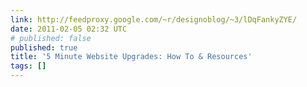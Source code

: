```yaml
---
link: http://feedproxy.google.com/~r/designoblog/~3/lDqFankyZYE/
date: 2011-02-05 02:32 UTC
# published: false
published: true
title: '5 Minute Website Upgrades: How To & Resources'
tags: []
---
```



